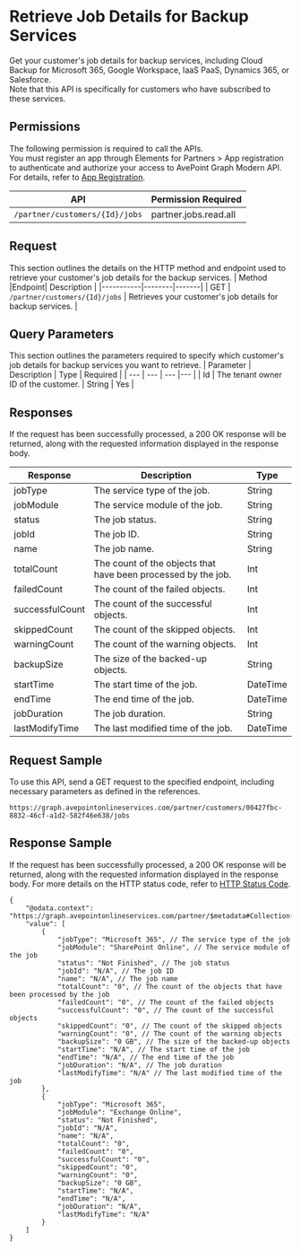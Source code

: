 # Retrieve Job Details for Backup Services

Get your customer's job details for backup services, including Cloud Backup for Microsoft 365, Google Workspace, IaaS PaaS, Dynamics 365, or Salesforce.<br>Note that this API is specifically for customers who have subscribed to these services.

## Permissions  

The following permission is required to call the APIs.  
You must register an app through Elements for Partners > App registration to authenticate and authorize your access to AvePoint Graph Modern API. For details, refer to [App Registration](https://cdn.avepoint.com/assets/apelements-webhelp/avepoint-elements-for-partners/index.htm#!Documents/appregistration.htm).

| API |Permission Required |
|-----------|--------|
| `/partner/customers/{Id}/jobs` | partner.jobs.read.all |  


## Request
This section outlines the details on the HTTP method and endpoint used to retrieve your customer's job details for the backup services.
| Method |Endpoint| Description |
|-----------|--------|-------|
| GET | `/partner/customers/{Id}/jobs` | Retrieves your customer's job details for backup services. |


## Query Parameters
This section outlines the parameters required to specify which customer's job details for backup services you want to retrieve.
| Parameter | Description | Type | Required |
| --- | --- | --- |--- |
| Id | The tenant owner ID of the customer. | String | Yes |

## Responses

If the request has been successfully processed, a 200 OK response will be returned, along with the requested information displayed in the response body.

| Response | Description | Type |
| --- | --- | --- |
| jobType | The service type of the job. | String |
| jobModule | The service module of the job. | String |
| status | The job status. | String |
| jobId | The job ID. | String |
| name | The job name. | String |
| totalCount | The count of the objects that have been processed by the job. | Int |
| failedCount | The count of the failed objects. | Int |
| successfulCount | The count of the successful objects. | Int |
| skippedCount | The count of the skipped objects. | Int |
| warningCount | The count of the warning objects. | Int |
| backupSize | The size of the backed-up objects. | String |
| startTime | The start time of the job. | DateTime |
| endTime | The end time of the job. | DateTime |
| jobDuration | The job duration. | String |
| lastModifyTime | The last modified time of the job. | DateTime |

## Request Sample
To use this API, send a GET request to the specified endpoint, including necessary parameters as defined in the references.
```
https://graph.avepointonlineservices.com/partner/customers/00427fbc-8832-46cf-a1d2-582f46e638/jobs
```
## Response Sample 
If the request has been successfully processed, a 200 OK response will be returned, along with the requested information displayed in the response body. For more details on the HTTP status code, refer to [HTTP Status Code](/docs/use-avepoint-graph-modern-API/##HTTP-Status-Code).
```
{
    "@odata.context": "https://graph.avepointonlineservices.com/partner/$metadata#Collection(Portal.Api.Model.BackUpJob)",
    "value": [
        {
            "jobType": "Microsoft 365", // The service type of the job
            "jobModule": "SharePoint Online", // The service module of the job
            "status": "Not Finished", // The job status
            "jobId": "N/A", // The job ID
            "name": "N/A", // The job name
            "totalCount": "0", // The count of the objects that have been processed by the job
            "failedCount": "0", // The count of the failed objects
            "successfulCount": "0", // The count of the successful objects
            "skippedCount": "0", // The count of the skipped objects
            "warningCount": "0", // The count of the warning objects
            "backupSize": "0 GB", // The size of the backed-up objects
            "startTime": "N/A", // The start time of the job
            "endTime": "N/A", // The end time of the job
            "jobDuration": "N/A", // The job duration
            "lastModifyTime": "N/A" // The last modified time of the job
        },
        {
            "jobType": "Microsoft 365",
            "jobModule": "Exchange Online",
            "status": "Not Finished",
            "jobId": "N/A",
            "name": "N/A",
            "totalCount": "0",
            "failedCount": "0",
            "successfulCount": "0",
            "skippedCount": "0",
            "warningCount": "0",
            "backupSize": "0 GB",
            "startTime": "N/A",
            "endTime": "N/A",
            "jobDuration": "N/A",
            "lastModifyTime": "N/A"
        }
    ]
}
```